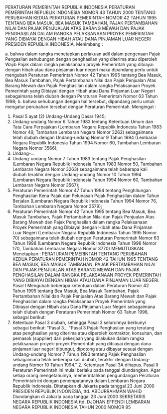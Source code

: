  PERATURAN PEMERINTAH REPUBLIK INDONESIA PERATURAN PEMERINTAH REPUBLIK INDONESIA NOMOR 43 TAHUN 2000 TENTANG PERUBAHAN KEDUA PERATURAN PEMERINTAH NOMOR 42 TAHUN 1995 TENTANG BEA MASUK, BEA MASUK TAMBAHAN, PAJAK PERTAMBAHAN NILAI DAN PAJAK PENJUALAN ATAS BARANG MEWAH DAN PAJAK PENGHASILAN DALAM RANGKA PELAKSANAAN PROYEK PEMERINTAH YANG DIBIAYAI DENGAN HIBAH ATAU DANA PINJAMAN LUAR NEGERI PRESIDEN REPUBLIK INDONESIA,
Menimbang :

a. bahwa dalam rangka menetapkan perlakuan adil dalam pengenaan Pajak Pengasilan sehubungan dengan penghasilan yang diterima atau diperoleh Wajib Pajak dalam rangka pelaksanaan proyek Pemerintah yang dibiayai dengan hibah atau dana pinjaman luar negeri maka dipandang perlu untuk mengubah Peraturan Pemerintah Nomor 42 Tahun 1995 tentang Bea Masuk, Bea Masuk Tambahan, Pajak Pertambahan Nilai dan Pajak Penjualan Atas Barang Mewah dan Pajak Penghasilan dalam rangka Pelaksanaan Proyek Pemerintah yang Dibiayai dengan Hibah atau Dana Pinjaman Luar Negeri sebagaimana telah diubah dengan Peraturan Pemerintah Nomor 63 Tahun 1998;
b. bahwa sehubungan dengan hal tersebut, dipandang perlu untuk mengatur perubahan tersebut dengan Peraturan Pemerintah.
Mengingat :

1. Pasal 5 ayat (2) Undang-Undang Dasar 1945;
2. Undang-undang Nomor 6 Tahun 1983 tentang Ketentuan Umum dan Tata Cara Perpajakan (Lembaran Negara Republik Indonesia Tahun 1983 Nomor 49, Tambahan Lembaran Negara Nomor 3262) sebagaimana telah diubah dengan Undang-undang Nomor 9 Tahun 1994 (Lembaran Negara Republik Indonesia Tahun 1994 Nomor 60, Tambahan Lembaran Negara Nomor 3566);
3. Undang-...
3. Undang-undang Nomor 7 Tahun 1983 tentang Pajak Penghasilan (Lembaran Negara Republik Indonesia Tahun 1983 Nomor 50, Tambahan Lembaran Negara Nomor 3263) sebagaimana telah beberapa kali diubah terakhir dengan Undang-undang Nomor 10 Tahun 1994 (Lembaran Negara Republik Indonesia Tahun 1994 Nomor 60, Tambahan Lembaran Negara Nomor 3567);
4. Peraturan Pemerintah Nomor 47 Tahun 1994 tentang Penghitungan Penghasilan Kena Pajak dan Pelunasan Pajak Penghasilan dalam Tahun Berjalan (Lembaran Negara Republik Indonesia Tahun 1994 Nomor 76, Tambahan Lembaran Negara Nomor 3579);
5. Peraturan Pemerintah Nomor 42 Tahun 1995 tentang Bea Masuk, Bea Masuk Tambahan, Pajak Pertambahan Nilai dan Pajak Penjualan Atas Barang Mewah dan Pajak Penghasilan dalam rangka Pelaksanaan Proyek Pemerintah yang Dibiayai dengan Hibah atau Dana Pinjaman Luar Negeri (Lembaran Negara Republik Indonesia Tahun 1995 Nomor 70) sebagaimana telah diubah dengan Peraturan Pemerintah Nomor 63 Tahun 1998 (Lembaran Negara Republik Indonesia Tahun 1998 Nomor 170, Tambahan Lembaran Negara Nomor 3770)
MEMUTUSKAN:
 Menetapkan : PERATURAN PEMERINTAH TENTANG PERUBAHAN KEDUA PERATURAN PEMERINTAH NOMOR 42 TAHUN 1995 TENTANG BEA MASUK, BEA MASUK TAMBAHAN, PAJAK PERTAMBAHAN NILAI DAN PAJAK PENJUALAN ATAS BARANG MEWAH DAN PAJAK PENGHASILAN DALAM RANGKA PELAKSANAAN PROYEK PEMERINTAH YANG DIBIAYAI DENGAN HIBAH ATAU DANA PINJAMAN LUAR NEGERI.
Pasal I
Mengubah beberapa ketentuan dalam Peraturan Nomor 42 Tahun 1995 tentang Bea Masuk, Bea Masuk Tambahan, Pajak Pertambahan Nilai dan Pajak Penjualan Atas Barang Mewah dan Pajak Penghasilan dalam rangka Pelaksanaan Proyek Pemerintah yang Dibiayai dengan Hibah atau Dana Pinjaman Luar Negeri sebagaimana telah diubah dengan Peraturan Pemerintah Nomor 63 Tahun 1998, sebagai berikut:
1. Ketentuan Pasal 3 diubah, sehingga Pasal 3 seluruhnya berbunyi sebagai berikut: "Pasal 3... "Pasal 3 Pajak Penghasilan yang terutang atas penghasilan yang diterima atau diperoleh kontraktor, konsultan, dan pemasok (supplier) dari pekerjaan yang dilakukan dalam rangka pelaksanaan proyek-proyek Pemerintah yang dibiayai dengan dana pinjaman luar negeri dipungut, dipotong atau dibayar sesuai dengan Undang-undang Nomor 7 Tahun 1983 tentang Pajak Penghasilan sebagaimana telah beberapa kali diubah, terakhir dengan Undang-undang Nomor 10 Tahun 1994." 2. Ketentuan Pasal 3A dihapus.
Pasal II
Peraturan Pemerintah ini mulai berlaku pada tanggal diundangkan. Agar setiap orang mengetahuinya, memerintahkan pengundangan Peraturan Pemerintah ini dengan penempatannya dalam Lembaran Negara Republik Indonesia. Ditetapkan di Jakarta pada tanggal 23 Juni 2000 PRESIDEN REPUBLIK INDONESIA, ttd. ABDURRAHMAN WAHID Diundangkan di Jakarta pada tanggal 23 Juni 2000 SEKRETARIS NEGARA REPUBLIK INDONESIA ttd. DJOHAN EFFENDI LEMBARAN NEGARA REPUBLIK INDONESIA TAHUN 2000 NOMOR 95